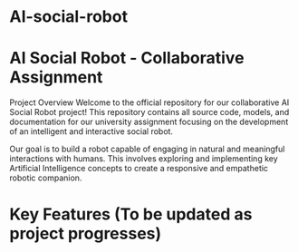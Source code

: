 # AI-social-robot
# AI Social Robot - Collaborative Assignment
Project Overview
Welcome to the official repository for our collaborative AI Social Robot project! This repository contains all source code, models, and documentation for our university assignment focusing on the development of an intelligent and interactive social robot.

Our goal is to build a robot capable of engaging in natural and meaningful interactions with humans. This involves exploring and implementing key Artificial Intelligence concepts to create a responsive and empathetic robotic companion.

# Key Features (To be updated as project progresses)
